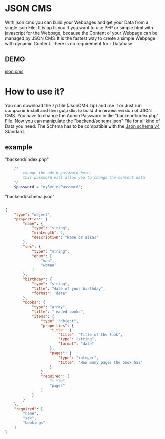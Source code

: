 # JSON CMS

With json cms you can build your Webpages and get your Data from a single json File.
It is up to you if you want to use PHP or simple html with javascript for the Webpage, because the Content of your Webpage can be managed by JSON CMS.
It is the fastest way to create a simple Webpage with dynamic Content. There is no requirement for a Database.

## DEMO

[json cms](http://www.zentoo.de)

# How to use it?

You can download the zip file (JsonCMS.zip) and use it or Just run composer install and then gulp dist to build the newest version of JSON CMS. You have to change the Admin Password in the "backend/index.php" File.
Now you can manipulate the "backend/schema.json" File for all kind of Data you need. The Schema has to be compatible with the [Json schema v4](http://json-schema.org/) Standard.

## example

"backend/index.php"

```php
    /*
        change the admin password here, 
        this password will allow you to change the content data
    */
    $password = "mySecretPassword";
```

"backend/schema.json"

```json

{
    "type": "object",
    "properties": {
        "name": {
            "type": "string",
            "minLength": 2,
            "description": "Name or alias"
        },
        "sex": {
            "type": "string",
            "enum": [
                "man",
                "woman"
            ]
        },
        "birthday": {
            "type": "string",
            "title": "date of your birthday",
            "format": "date"
        },
        "books": {
            "type": "array",
            "title": "readed books",
            "items": {
                "type": "object",
                "properties": {
                    "title": {
                        "title": "Title of the Book",
                        "type": "string",
                        "format": "date"
                    },
                    "pages": {
                        "type": "integer",
                        "title": "How many pages the book has"
                    }
                },
                "required": [
                    "title",
                    "pages"
                ]
            }
        }
    },
    "required": [
        "name",
        "sex",
        "bookings"
    ]
}

```